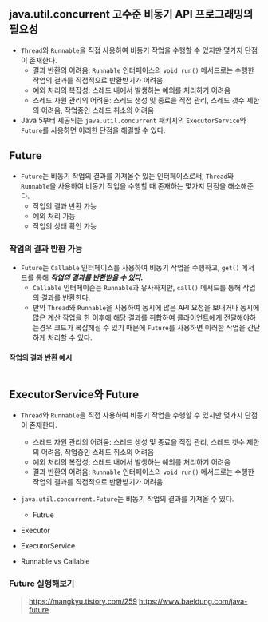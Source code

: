 ## java.util.concurrent 고수준 비동기 API 프로그래밍의 필요성
- `Thread`와 `Runnable`을 직접 사용하여 비동기 작업을 수행할 수 있지만 몇가지 단점이 존재한다.
  - 결과 반환의 어려움: `Runnable` 인터페이스의 `void run()` 메서드로는 수행한 작업의 결과를 직접적으로 반환받기가 어려움
  - 예외 처리의 복잡성: 스레드 내에서 발생하는 예외를 처리하기 어려움
  - 스레드 자원 관리의 어려움: 스레드 생성 및 종료을 직접 관리, 스레드 갯수 제한의 어려움, 작업중인 스레드 취소의 어려움
- Java 5부터 제공되는 `java.util.concurrent` 패키지의 `ExecutorService`와 `Future`를 사용하면 이러한 단점을 해결할 수 있다.

## Future
- `Future`는 비동기 작업의 결과를 가져올수 있는 인터페이스로써, `Thread`와 `Runnable`을 사용하여 비동기 작업을 수행할 때 존재하는 몇가지 단점을 해소해준다.
  - 작업의 결과 반환 가능
  - 예외 처리 가능
  - 작업의 상태 확인 가능


### 작업의 결과 반환 가능
- `Future`는 `Callable` 인터페이스를 사용하여 비동기 작업을 수행하고, `get()` 메서드를 통해 ***작업의 결과를 반환받을 수 있다.***
  - `Callable` 인터페이슨는 `Runnable`과 유사하지만, `call()` 메서드를 통해 작업의 결과를 반환한다.
  - 만약 `Thread`와 `Runnable`을 사용하여 동시에 많은 API 요청을 보내거나 동시에 많은 계산 작업을 한 이후에 해당 결과를 취합하여 클라이언트에게 전달해야하는경우 코드가 복잡해질 수 있기 때문에 `Future`를 사용하면 이러한 작업을 간단하게 처리할 수 있다.

[](./FutureMain1.java)

#### 작업의 결과 반환 예시
```java

```



## ExecutorService와 Future
- `Thread`와 `Runnable`을 직접 사용하여 비동기 작업을 수행할 수 있지만 몇가지 단점이 존재한다.
  - 스레드 자원 관리의 어려움: 스레드 생성 및 종료을 직접 관리, 스레드 갯수 제한의 어려움, 작업중인 스레드 취소의 어려움
  - 예외 처리의 복잡성: 스레드 내에서 발생하는 예외를 처리하기 어려움
  - 결과 반환의 어려움: `Runnable` 인터페이스의 `void run()` 메서드로는 수행한 작업의 결과를 직접적으로 반환받기가 어려움

- `java.util.concurrent.Future`는 비동기 작업의 결과를 가져올 수 있다.
  - Futrue

- Executor
- ExecutorService
- Runnable vs Callable

### Future 실행해보기


> https://mangkyu.tistory.com/259
> https://www.baeldung.com/java-future